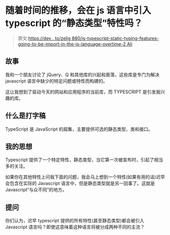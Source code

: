 # 随着时间的推移，会在 js 语言中引入 typescript 的“静态类型”特性吗？

> 原文:[https://dev . to/zelig 880/is-typescript-static-typing-features-going-to-be-import-in-the-js-language-overtime-2 Ali](https://dev.to/zelig880/is-typescript-static-typing-features-going-to-be-imported-in-the-js-language-overtime-2ali)

## [](#the-story)故事

我和一个朋友讨论了 jQuery、Q 和其他库的兴起和衰落，这些库是专门为解决 javascript 语言中缺少的特定问题或特性而构建的。

这让我想到了驱动今天的网站和应用程序的当前库，而 TYPESCRIPT 是引发我兴趣的库。

## [](#what-is-typescript)什么是打字稿

TypeScript 是 JavaScript 的超集，主要提供可选的静态类型、类和接口。

## [](#my-thought)我的思想

Typescript 提供了一个特定特性，静态类型，当它第一次被宣布时，引起了相当多的关注。

如果你在其他特性上问我下面的问题，我会马上想到一个特性(如果有用的话)迟早会包含在实际的 Javascript 语言中，但是静态类型就是另一回事了。这就是 Javascript“与众不同”的地方。

## [](#the-question)提问

你们认为，迟早 typescript 提供的所有特性(甚至静态类型)都会被引入 Javascript 语言吗？即使这意味着这种语言将被分成两种不同的主流？